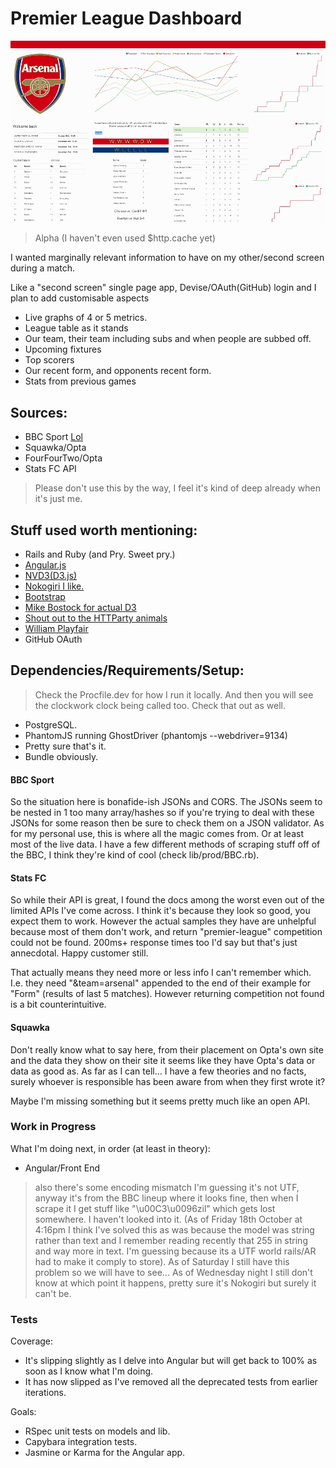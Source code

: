 Premier League Dashboard
====================

![Early days](/ss/1.gif "Love it")
> Alpha (I haven't even used $http.cache yet)

I wanted marginally relevant information to have on my other/second screen during a match.

Like a "second screen" single page app, Devise/OAuth(GitHub) login and I plan to add customisable aspects

- Live graphs of 4 or 5 metrics.
- League table as it stands
- Our team, their team including subs and when people are subbed off.
- Upcoming fixtures
- Top scorers
- Our recent form, and opponents recent form.
- Stats from previous games

## Sources:

- BBC Sport [Lol](http://www.bbc.co.uk/sport/0/24067715)  
- Squawka/Opta
- FourFourTwo/Opta
- Stats FC API

> Please don't use this by the way, I feel it's kind of deep already when it's just me.

## Stuff used worth mentioning:

- Rails and Ruby (and Pry. Sweet pry.)
- [Angular.js](http://angularjs.org/)
- [NVD3(D3.js)](https://github.com/novus/nvd3)
- [Nokogiri I like.](http://nokogiri.org/) 
- [Bootstrap](http://getbootstrap.com/)
- [Mike Bostock for actual D3](http://bost.ocks.org/mike/)
- [Shout out to the HTTParty animals](https://github.com/jnunemaker/httparty/)
- [William Playfair](http://en.wikipedia.org/wiki/William_Playfair)
- GitHub OAuth

## Dependencies/Requirements/Setup:

> Check the Procfile.dev for how I run it locally. And then you will see the clockwork clock being called too. Check that out as well.

- PostgreSQL.
- PhantomJS running GhostDriver (phantomjs --webdriver=9134)
- Pretty sure that's it. 
- Bundle obviously.

#### BBC Sport

So the situation here is bonafide-ish JSONs and CORS. The JSONs seem to be nested in 1 too many array/hashes so if you're trying to deal with these JSONs for some reason then be sure to check them on a JSON validator. As for my personal use, this is where all the magic comes from. Or at least most of the live data. I have a few different methods of scraping stuff off of the BBC, I think they're kind of cool (check lib/prod/BBC.rb). 

#### Stats FC

So while their API is great, I found the docs among the worst even out of the limited APIs I've come across. I think it's because they look so good, you expect them to work. However the actual samples they have are unhelpful because most of them don't work, and return "premier-league" competition could not be found. 200ms+ response times too I'd say but that's just annecdotal. Happy customer still.

That actually means they need more or less info I can't remember which. I.e. they need "&team=arsenal" appended to the end of their example for "Form" (results of last 5 matches). However returning competition not found is a bit counterintuitive. 

#### Squawka 

Don't really know what to say here, from their placement on Opta's own site and the data they show on their site it seems like they have Opta's data or data as good as. As far as I can tell... I have a few theories and no facts, surely whoever is responsible has been aware from when they first wrote it? 

Maybe I'm missing something but it seems pretty much like an open API. 

### Work in Progress

What I'm doing next, in order (at least in theory):

- Angular/Front End

> also there's some encoding mismatch I'm guessing it's not UTF, anyway it's from the BBC lineup where it looks fine, then when I scrape it I get stuff like "\u00C3\u0096zil" which gets lost somewhere. I haven't looked into it. (As of Friday 18th October at 4:16pm I think I've solved this as was because the model was string rather than text and I remember reading recently that 255 in string and way more in text. I'm guessing because its a UTF world rails/AR had to make it comply to store). As of Saturday I still have this problem so we will have to see... As of Wednesday night I still don't know at which point it happens, pretty sure it's Nokogiri but surely it can't be.

### Tests

Coverage:
- It's slipping slightly as I delve into Angular but will get back to 100% as soon as I know what I'm doing.
- It has now slipped as I've removed all the deprecated tests from earlier iterations.

Goals:
- RSpec unit tests on models and lib. 
- Capybara integration tests.
- Jasmine or Karma for the Angular app.

